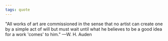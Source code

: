 ```yaml
---
tags: quote 
---
```


"All works of art are commissioned in the sense that no artist can create one by a simple act of will but must wait until what he believes to be a good idea for a work 'comes' to him." —W. H. Auden